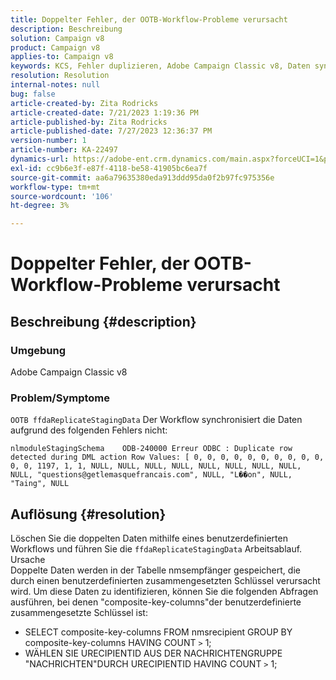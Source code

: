 ```yaml
---
title: Doppelter Fehler, der OOTB-Workflow-Probleme verursacht
description: Beschreibung
solution: Campaign v8
product: Campaign v8
applies-to: Campaign v8
keywords: KCS, Fehler duplizieren, Adobe Campaign Classic v8, Daten synchronisieren
resolution: Resolution
internal-notes: null
bug: false
article-created-by: Zita Rodricks
article-created-date: 7/21/2023 1:19:36 PM
article-published-by: Zita Rodricks
article-published-date: 7/27/2023 12:36:37 PM
version-number: 1
article-number: KA-22497
dynamics-url: https://adobe-ent.crm.dynamics.com/main.aspx?forceUCI=1&pagetype=entityrecord&etn=knowledgearticle&id=7bfa0e37-c927-ee11-9966-6045bd0065b6
exl-id: cc9b6e3f-e87f-4118-be58-41905bc6ea7f
source-git-commit: aa6a79635380eda913ddd95da0f2b97fc975356e
workflow-type: tm+mt
source-wordcount: '106'
ht-degree: 3%

---
```


# Doppelter Fehler, der OOTB-Workflow-Probleme verursacht

## Beschreibung {#description}


### Umgebung

Adobe Campaign Classic v8

### Problem/Symptome

`OOTB ffdaReplicateStagingData` Der Workflow synchronisiert die Daten aufgrund des folgenden Fehlers nicht:

`nlmoduleStagingSchema    ODB-240000 Erreur ODBC : Duplicate row detected during DML action Row Values: [ 0, 0, 0, 0, 0, 0, 0, 0, 0, 0, 0, 0, 1197, 1, 1, NULL, NULL, NULL, NULL, NULL, NULL, NULL, NULL, NULL, "questions@getlemasquefrancais.com", NULL, "L��on", NULL, "Taing", NULL`




## Auflösung {#resolution}


Löschen Sie die doppelten Daten mithilfe eines benutzerdefinierten Workflows und führen Sie die `ffdaReplicateStagingData` Arbeitsablauf.
<br>Ursache <br>
Doppelte Daten werden in der Tabelle nmsempfänger gespeichert, die durch einen benutzerdefinierten zusammengesetzten Schlüssel verursacht wird. Um diese Daten zu identifizieren, können Sie die folgenden Abfragen ausführen, bei denen &quot;composite-key-columns&quot;der benutzerdefinierte zusammengesetzte Schlüssel ist:

- SELECT composite-key-columns FROM nmsrecipient GROUP BY composite-key-columns HAVING COUNT `>`  1;
- WÄHLEN SIE URECIPIENTID AUS DER NACHRICHTENGRUPPE &quot;NACHRICHTEN&quot;DURCH URECIPIENTID HAVING COUNT `>`  1;
